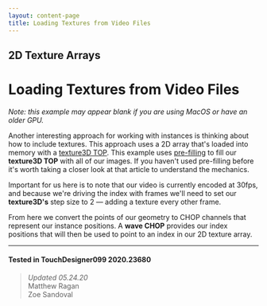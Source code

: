 ```yaml
---
layout: content-page
title: Loading Textures from Video Files
---
```

## 2D Texture Arrays
# Loading Textures from Video Files

*Note: this example may appear blank if you are using MacOS or have an older GPU.*  

Another interesting approach for working with instances is thinking about how to include textures. This approach uses a 2D array that's loaded into memory with a [texture3D TOP](https://docs.derivative.ca/Texture_3D_TOP). This example uses [pre-filling](https://docs.derivative.ca/Pre-Filling) to fill our **texture3D TOP** with all of our images. If you haven't used pre-filling before it's worth taking a closer look at that article to understand the mechanics.

Important for us here is to note that our video is currently encoded at 30fps, and because we're driving the index with frames we'll need to set our **texture3D's** step size to 2 — adding a texture every other frame.


From here we convert the points of our geometry to CHOP channels that represent our instance positions. A **wave CHOP** provides our index positions that will then be used to point to an index in our 2D texture array.

---

#### Tested in TouchDesigner099 2020.23680 
>*Updated 05.24.20*  
Matthew Ragan  
Zoe Sandoval  
